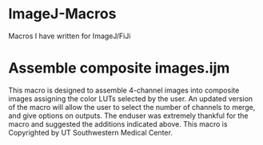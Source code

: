 # ImageJ-Macros
Macros I have written for ImageJ/FiJi

# Assemble composite images.ijm
This macro is designed to assemble 4-channel images into composite images assigning the color LUTs selected by the user.
An updated version of the macro will allow the user to select the number of channels to merge, and give options on outputs.
The enduser was extremely thankful for the macro and suggested the additions indicated above.
This macro is Copyrighted by UT Southwestern Medical Center.
